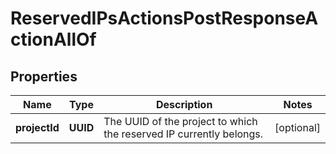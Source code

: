 

# ReservedIPsActionsPostResponseActionAllOf


## Properties

| Name | Type | Description | Notes |
|------------ | ------------- | ------------- | -------------|
|**projectId** | **UUID** | The UUID of the project to which the reserved IP currently belongs. |  [optional] |



